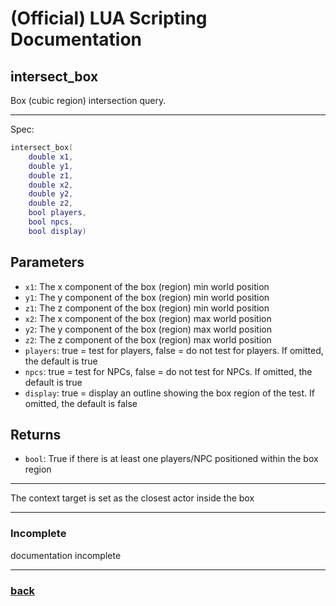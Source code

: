 
# (Official) LUA Scripting Documentation

## intersect_box

Box (cubic region) intersection query.

___

Spec:

```lua
intersect_box(
	double x1,
	double y1,
	double z1,
	double x2,
	double y2,
	double z2,
	bool players,
	bool npcs,
	bool display)
```

## Parameters

- `x1`: The x component of the box (region) min world position
- `y1`: The y component of the box (region) min world position
- `z1`: The z component of the box (region) min world position
- `x2`: The x component of the box (region) max world position
- `y2`: The y component of the box (region) max world position
- `z2`: The z component of the box (region) max world position
- `players`: true = test for players, false = do not test for players. If omitted, the default is true
- `npcs`: true = test for NPCs, false = do not test for NPCs. If omitted, the default is true
- `display`: true = display an outline showing the box region of the test. If omitted, the default is false

## Returns

- `bool`: True if there is at least one players/NPC positioned within the box region

___

The context target is set as the closest actor inside the box

___

### Incomplete

documentation incomplete

___

### [back](../other)
